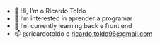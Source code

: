 - 👋 Hi, I’m  o Ricardo Toldo
- 👀 I’m interested in  aprender a programar
- 🌱 I’m currently learning  back e front end
- 📫  @ricardotoldo e ricardo.toldo96@gmail.com

<!---
ricardotoldo96/ricardotoldo96 is a ✨ special ✨ repository because its `README.md` (this file) appears on your GitHub profile.
You can click the Preview link to take a look at your changes.
--->
